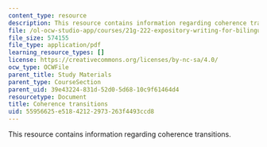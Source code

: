 ```yaml
---
content_type: resource
description: This resource contains information regarding coherence transitions.
file: /ol-ocw-studio-app/courses/21g-222-expository-writing-for-bilingual-students-fall-2002/55956625e51842122973263f4493ccd8_MIT21G_222F02_coherence.pdf
file_size: 574155
file_type: application/pdf
learning_resource_types: []
license: https://creativecommons.org/licenses/by-nc-sa/4.0/
ocw_type: OCWFile
parent_title: Study Materials
parent_type: CourseSection
parent_uid: 39e43224-831d-52d0-5d68-10c9f61464d4
resourcetype: Document
title: Coherence transitions
uid: 55956625-e518-4212-2973-263f4493ccd8
---
```

This resource contains information regarding coherence transitions.